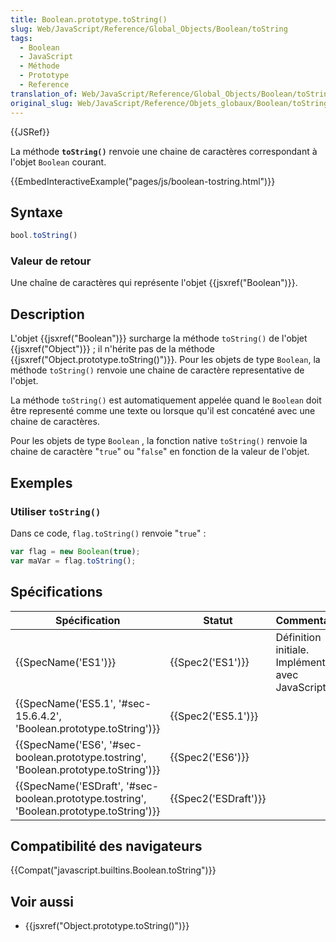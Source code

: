 ```yaml
---
title: Boolean.prototype.toString()
slug: Web/JavaScript/Reference/Global_Objects/Boolean/toString
tags:
  - Boolean
  - JavaScript
  - Méthode
  - Prototype
  - Reference
translation_of: Web/JavaScript/Reference/Global_Objects/Boolean/toString
original_slug: Web/JavaScript/Reference/Objets_globaux/Boolean/toString
---
```

{{JSRef}}

La méthode **`toString()`** renvoie une chaine de caractères correspondant à l'objet `Boolean` courant.

{{EmbedInteractiveExample("pages/js/boolean-tostring.html")}}

## Syntaxe

```js
bool.toString()
```

### Valeur de retour

Une chaîne de caractères qui représente l'objet {{jsxref("Boolean")}}.

## Description

L'objet {{jsxref("Boolean")}} surcharge la méthode `toString()` de l'objet {{jsxref("Object")}} ; il n'hérite pas de la méthode {{jsxref("Object.prototype.toString()")}}. Pour les objets de type `Boolean`, la méthode `toString()` renvoie une chaine de caractère representative de l'objet.

La méthode `toString()` est automatiquement appelée quand le `Boolean` doit être representé comme une texte ou lorsque qu'il est concaténé avec une chaine de caractères.

Pour les objets de type `Boolean` , la fonction native `toString()` renvoie la chaine de caractère "`true`" ou "`false`" en fonction de la valeur de l'objet.

## Exemples

### Utiliser `toString()`

Dans ce code, `flag.toString()` renvoie "`true`" :

```js
var flag = new Boolean(true);
var maVar = flag.toString();
```

## Spécifications

| Spécification                                                                                                        | Statut                       | Commentaires                                          |
| -------------------------------------------------------------------------------------------------------------------- | ---------------------------- | ----------------------------------------------------- |
| {{SpecName('ES1')}}                                                                                             | {{Spec2('ES1')}}         | Définition initiale. Implémentée avec JavaScript 1.1. |
| {{SpecName('ES5.1', '#sec-15.6.4.2', 'Boolean.prototype.toString')}}                         | {{Spec2('ES5.1')}}     |                                                       |
| {{SpecName('ES6', '#sec-boolean.prototype.tostring', 'Boolean.prototype.toString')}}     | {{Spec2('ES6')}}         |                                                       |
| {{SpecName('ESDraft', '#sec-boolean.prototype.tostring', 'Boolean.prototype.toString')}} | {{Spec2('ESDraft')}} |                                                       |

## Compatibilité des navigateurs

{{Compat("javascript.builtins.Boolean.toString")}}

## Voir aussi

- {{jsxref("Object.prototype.toString()")}}
